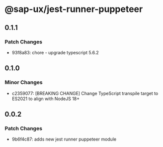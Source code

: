 # @sap-ux/jest-runner-puppeteer

## 0.1.1

### Patch Changes

-   93f8a83: chore - upgrade typescript 5.6.2

## 0.1.0

### Minor Changes

-   c2359077: [BREAKING CHANGE] Change TypeScript transpile target to ES2021 to align with NodeJS 18+

## 0.0.2

### Patch Changes

-   9b6f4c87: adds new jest runner puppeteer module
